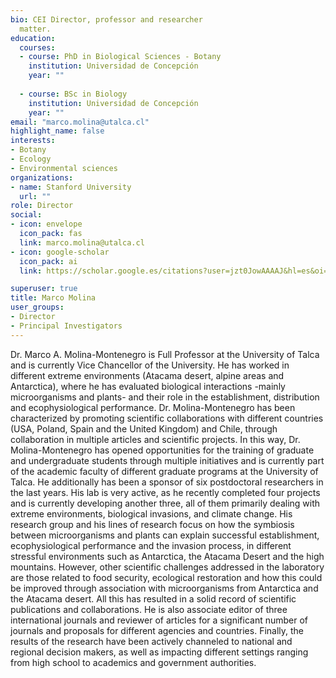 ```yaml
---
bio: CEI Director, professor and researcher
  matter.
education:
  courses:
  - course: PhD in Biological Sciences - Botany
    institution: Universidad de Concepción
    year: ""
 
  - course: BSc in Biology
    institution: Universidad de Concepción
    year: ""
email: "marco.molina@utalca.cl"
highlight_name: false
interests:
- Botany
- Ecology
- Environmental sciences
organizations:
- name: Stanford University
  url: ""
role: Director 
social:
- icon: envelope
  icon_pack: fas
  link: marco.molina@utalca.cl
- icon: google-scholar
  icon_pack: ai
  link: https://scholar.google.es/citations?user=jzt0JowAAAAJ&hl=es&oi=ao

superuser: true
title: Marco Molina
user_groups:
- Director
- Principal Investigators
---
```


Dr. Marco A. Molina-Montenegro is Full Professor at the University of Talca and is currently Vice Chancellor of the University. He has worked in different extreme environments (Atacama desert, alpine areas and Antarctica), where he has evaluated biological interactions -mainly microorganisms and plants- and their role in the establishment, distribution and ecophysiological performance. Dr. Molina-Montenegro has been characterized by promoting scientific collaborations with different countries (USA, Poland, Spain and the United Kingdom) and Chile, through collaboration in multiple articles and scientific projects. In this way, Dr. Molina-Montenegro has opened opportunities for the training of graduate and undergraduate students through multiple initiatives and is currently part of the academic faculty of different graduate programs at the University of Talca. He additionally has been a sponsor of six postdoctoral researchers in the last years. His lab is very active, as he recently completed four projects and is currently developing another three, all of them primarily dealing with extreme environments, biological invasions, and climate change. His research group and his lines of research focus on how the symbiosis between microorganisms and plants can explain successful establishment, ecophysiological performance and the invasion process, in different stressful environments such as Antarctica, the Atacama Desert and the high mountains. However, other scientific challenges addressed in the laboratory are those related to food security, ecological restoration and how this could be improved through association with microorganisms from Antarctica and the Atacama desert. All this has resulted in a solid record of scientific publications and collaborations. He is also associate editor of three international journals and reviewer of articles for a significant number of journals and proposals for different agencies and countries. Finally, the results of the research have been actively channeled to national and regional decision makers, as well as impacting different settings ranging from high school to academics and government authorities.
